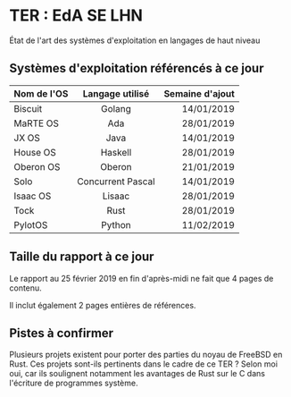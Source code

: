 # TER : EdA SE LHN

État de l'art des systèmes d'exploitation en langages de haut niveau

## Systèmes d'exploitation référencés à ce jour

|  Nom de l'OS    |  Langage utilisé   | Semaine d'ajout  |
|:-------------   |  :--------------:  |   --------------:|
|Biscuit          |       Golang       |        14/01/2019|
|MaRTE OS         |         Ada        |        28/01/2019|
|JX OS            |        Java        |        14/01/2019|
|House OS         |       Haskell      |        28/01/2019|
|Oberon OS        |       Oberon       |        21/01/2019|
|Solo             | Concurrent Pascal  |        14/01/2019|
|Isaac OS         |       Lisaac       |        28/01/2019|
|Tock             |        Rust        |        28/01/2019|
|PylotOS          |       Python       |        11/02/2019|

## Taille du rapport à ce jour

Le rapport au 25 février 2019 en fin d'après-midi ne fait que 4 pages de contenu.

Il inclut également 2 pages entières de références.


## Pistes à confirmer

Plusieurs projets existent pour porter des parties du noyau de FreeBSD en Rust. Ces projets sont-ils pertinents dans le cadre de ce TER ? Selon moi oui, car ils soulignent notamment les avantages de Rust sur le C dans l'écriture de programmes système.
